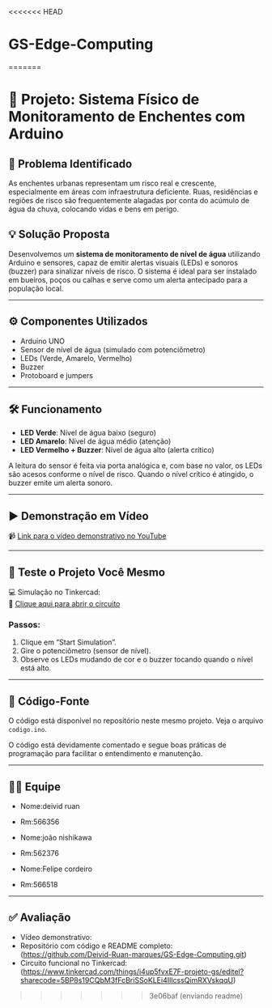 <<<<<<< HEAD
# GS-Edge-Computing
=======
# 🌊 Projeto: Sistema Físico de Monitoramento de Enchentes com Arduino

## 📌 Problema Identificado

As enchentes urbanas representam um risco real e crescente, especialmente em áreas com infraestrutura deficiente. Ruas, residências e regiões de risco são frequentemente alagadas por conta do acúmulo de água da chuva, colocando vidas e bens em perigo.

## 💡 Solução Proposta

Desenvolvemos um **sistema de monitoramento de nível de água** utilizando Arduino e sensores, capaz de emitir alertas visuais (LEDs) e sonoros (buzzer) para sinalizar níveis de risco. O sistema é ideal para ser instalado em bueiros, poços ou calhas e serve como um alerta antecipado para a população local.

---

## ⚙️ Componentes Utilizados

- Arduino UNO
- Sensor de nível de água (simulado com potenciômetro)
- LEDs (Verde, Amarelo, Vermelho)
- Buzzer
- Protoboard e jumpers

---

## 🛠️ Funcionamento

- **LED Verde**: Nível de água baixo (seguro)
- **LED Amarelo**: Nível de água médio (atenção)
- **LED Vermelho + Buzzer**: Nível de água alto (alerta crítico)

A leitura do sensor é feita via porta analógica e, com base no valor, os LEDs são acesos conforme o nível de risco. Quando o nível crítico é atingido, o buzzer emite um alerta sonoro.

---

## ▶️ Demonstração em Vídeo

📹 [Link para o vídeo demonstrativo no YouTube](https://www.youtube.com/seu-video-aqui)

---

## 🧪 Teste o Projeto Você Mesmo

💻 Simulação no Tinkercad:  
🔗 [Clique aqui para abrir o circuito](https://www.tinkercad.com/seu-projeto-aqui)

### Passos:
1. Clique em “Start Simulation”.
2. Gire o potenciômetro (sensor de nível).
3. Observe os LEDs mudando de cor e o buzzer tocando quando o nível está alto.

---

## 🧠 Código-Fonte

O código está disponível no repositório neste mesmo projeto. Veja o arquivo `codigo.ino`.

O código está devidamente comentado e segue boas práticas de programação para facilitar o entendimento e manutenção.

---

## 👨‍💻 Equipe

- Nome:deivid ruan
- Rm:566356

- Nome:joão nishikawa
- Rm:562376

- Nome:Felipe cordeiro
- Rm:566518
---

## ✅ Avaliação

- Vídeo demonstrativo:
- Repositório com código e README completo:(https://github.com/Deivid-Ruan-marques/GS-Edge-Computing.git)
- Circuito funcional no Tinkercad:(https://www.tinkercad.com/things/i4up5fvxE7F-projeto-gs/editel?sharecode=5BP8s19CQbM3fFcBriSSoKLEi4IlIcssQimRXVskqqU)


>>>>>>> 3e06baf (enviando readme)
